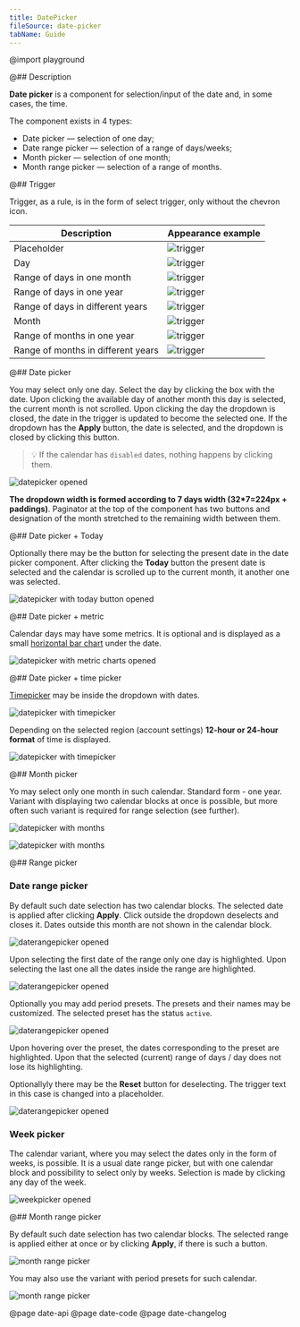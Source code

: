 ```yaml
---
title: DatePicker
fileSource: date-picker
tabName: Guide
---
```


@import playground

@## Description

**Date picker** is a component for selection/input of the date and, in some cases, the time.

The component exists in 4 types:

- Date picker — selection of one day;
- Date range picker — selection of a range of days/weeks;
- Month picker — selection of one month;
- Month range picker — selection of a range of months.

@## Trigger

Trigger, as a rule, is in the form of select trigger, only without the chevron icon.

| Description                        | Appearance example                    |
| ---------------------------------- | ------------------------------------- |
| Placeholder                        | ![trigger](static/placeholder.png)    |
| Day                                | ![trigger](static/date_trigger_1.png) |
| Range of days in one month         | ![trigger](static/date_trigger_2.png) |
| Range of days in one year          | ![trigger](static/date_trigger_3.png) |
| Range of days in different years   | ![trigger](static/date_trigger_4.png) |
| Month                              | ![trigger](static/date_trigger_5.png) |
| Range of months in one year        | ![trigger](static/date_trigger_6.png) |
| Range of months in different years | ![trigger](static/date_trigger_7.png) |

@## Date picker

You may select only one day. Select the day by clicking the box with the date. Upon clicking the available day of another month this day is selected, the current month is not scrolled. Upon clicking the day the dropdown is closed, the date in the trigger is updated to become the selected one. If the dropdown has the **Apply** button, the date is selected, and the dropdown is closed by clicking this button.

> 💡 If the calendar has `disabled` dates, nothing happens by clicking them.

![datepicker opened](static/timepicker_norma_opened.png)

**The dropdown width is formed according to 7 days width (32\*7=224px + paddings)**. Paginator at the top of the component has two buttons and designation of the month stretched to the remaining width between them.

@## Date picker + Today

Optionally there may be the button for selecting the present date in the date picker component. After clicking the **Today** button the present date is selected and the calendar is scrolled up to the current month, it another one was selected.

![datepicker with today button opened](static/timepicker_today_style.png)

@## Date picker + metric

Calendar days may have some metrics. It is optional and is displayed as a small [horizontal bar chart](/data-display/bar-chart/) under the date.

![datepicker with metric charts opened](static/timepicker_metric_normal.png)

@## Date picker + time picker

[Timepicker](/components/time-picker/) may be inside the dropdown with dates.

![datepicker with timepicker](static/datepicker_timepicker_normal.png)

Depending on the selected region (account settings) **12-hour or 24-hour format** of time is displayed.

![datepicker with timepicker](static/datepicker_timepicker_12h_24h.png)

@## Month picker

Yo may select only one month in such calendar. Standard form - one year. Variant with displaying two calendar blocks at once is possible, but more often such variant is required for range selection (see further).

![datepicker with months](static/monthpicker_normal_2sizes.png)

![datepicker with months](static/monthpicker_paddings_row.png)

@## Range picker

### Date range picker

By default such date selection has two calendar blocks. The selected date is applied after clicking **Apply**. Click outside the dropdown deselects and closes it. Dates outside this month are not shown in the calendar block.

![daterangepicker opened](static/daterangepicker_normal.png)

Upon selecting the first date of the range only one day is highlighted. Upon selecting the last one all the dates inside the range are highlighted.

![daterangepicker opened](static/daterangepicker_celdnar_grid_states.png)

Optionally you may add period presets. The presets and their names may be customized. The selected preset has the status `active`.

![daterangepicker opened](static/daterangepicker_custom_presets.png)

Upon hovering over the preset, the dates corresponding to the preset are highlighted. Upon that the selected (current) range of days / day does not lose its highlighting.

Optionallyly there may be the **Reset** button for deselecting. The trigger text in this case is changed into a placeholder.

![daterangepicker opened](static/daterangepicker_reset_buttons.png)

### Week picker

The calendar variant, where you may select the dates only in the form of weeks, is possible. It is a usual date range picker, but with one calendar block and possibility to select only by weeks. Selection is made by clicking any day of the week.

![weekpicker opened](static/weekpicker.png)

@## Month range picker

By default such date selection has two calendar blocks. The selected range is applied either at once or by clicking **Apply**, if there is such a button.

![month range picker](static/monthrangepicker_normal.png)

You may also use the variant with period presets for such calendar.

![month range picker](static/monthrangepicker_presets.png)

@page date-api
@page date-code
@page date-changelog
